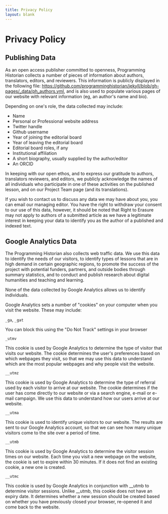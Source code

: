 ```yaml
---
title: Privacy Policy
layout: blank
---
```


# Privacy Policy

## Publishing Data

As an open access publisher committed to openness, Programming Historian collects a number of pieces of information about authors, translators, editors, and reviewers. This information is publicly displayed in the following file: <https://github.com/programminghistorian/jekyll/blob/gh-pages/_data/ph_authors.yml>, and is also used to populate various pages of our website with relevant information (eg, an author's name and bio).

Depending on one's role, the data collected may include:

- Name
- Personal or Professional website address
- Twitter handle
- Github username
- Year of joining the editorial board
- Year of leaving the editorial board
- Editorial board roles, if any
- Institutional affiliation
- A short biography, usually supplied by the author/editor
- An ORCID

In keeping with our open ethos, and to express our gratitude to authors, translators reviewers, and editors, we publicly acknowledge the names of all individuals who participate in one of these activities on the published lesson, and on our Project Team page (and its translations).

If you wish to contact us to discuss any data we may have about you, you can email our managing editor. You have the right to withdraw your consent to our use of this data, however, it should be noted that Right to Erasure may not apply to authors of a submitted article as we have a legitimate interest in keeping your data to identify you as the author of a published and indexed text.

## Google Analytics Data

The Programming Historian also collects web traffic data. We use this data to identify the needs of our visitors, to identify types of lessons that are in high demand in certain geographic regions, to promote the success of the project with potential funders, partners, and outside bodies through summary statistics, and to conduct and publish research about digital humanities and teaching and learning.

None of the data collected by Google Analytics allows us to identify individuals.

Google Analytics sets a number of "cookies" on your computer when you visit the website. These may include:

`_ga`, `_gat`

You can block this using the "Do Not Track" settings in your browser

`_utmv`

This cookie is used by Google Analytics to determine the type of visitor that visits our website. The cookie determines the user's preferences based on which webpages they visit, so that we may use this data to understand which are the most popular webpages and why people visit the website.

`__utmz`

This cookie is used by Google Analytics to determine the type of referral used by each visitor to arrive at our website. The cookie determines if the user has come directly to our website or via a search engine, e-mail or e-mail campaign. We use this data to understand how our users arrive at our website.

`__utma`

This cookie is used to identify unique visitors to our website. The results are sent to our Google Analytics account, so that we can see how many unique visitors come to the site over a period of time.

`__utmb`

This cookie is used by Google Analytics to determine the visitor session times on our website. Each time you visit a new webpage on the website, the cookie is set to expire within 30 minutes. If it does not find an existing cookie, a new one is created.

`__utmc`

This cookie is used by Google Analytics in conjunction with __utmb to determine visitor sessions. Unlike __utmb, this cookie does not have an expiry date. It determines whether a new session should be created based on whether you have previously closed your browser, re-opened it and come back to the website.